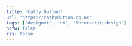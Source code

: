 ```yaml
---
title: 'Cathy Dutton'
url: 'https://cathydutton.co.uk'
tags: ['designer', 'UX', 'Interactio design']
nsfw: false
rss: false
---
```

